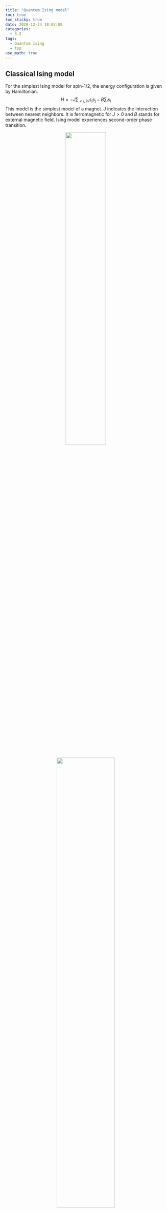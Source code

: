 ```yaml
---
title: "Quantum Ising model"
toc: true
toc_sticky: true
date: 2020-12-24 18:07:00
categories: 
  - 3-2
tags: 
  - Quantum Ising
  - tsp
use_math: true
---
```


## Classical Ising model

For the simplest Ising model for spin-1/2, the energy configuration is given by Hamiltonian.
$$
H = -J\sum_{<i,j>} s_is_j- B\sum_i s_i
$$
This model is the simplest model of a magnet. $J$ indicates the interaction between nearest neighbors. It is ferromagnetic for $J>0$ and $B$ stands for external magnetic field.
Ising model experiences second-order phase transition.
<center><img src="/assets/images/tsp_pic/I_1.png" width="50%" height="50%"></center>

<center><img src="/assets/images/tsp_pic/real.png" width="60%" height="60%"></center>

### Mean field theory for $d$-dimensional lattice
By using Mean field approximation we can determine the solution for d-dimension system. Our goal is to discover partition function.

First, let $s_i = \langle s\rangle+\delta s_i, \; s_j = \langle s\rangle +\delta s_j$, and put into Hamiltonian. $z$ implies number of nearest neighbors in the lattice.
$$
\begin{aligned}
H =& -J\textstyle\sum_{\langle i,j\rangle}s_is_j - B\sum_i s_i = -J\sum(\langle s\rangle+\delta s_i)(\langle s\rangle+\delta s_j)-B\sum s_i 
\\=& -\frac{1}{2}zJ\textstyle\sum_i\langle s\rangle s_i-B\sum s_i + const.
\\Z =&\sum_{\{\vec{s}\}}\prod_i^N\exp\left(\tfrac{1}{2}\beta z J\langle s\rangle s_i+\beta B s_i\right)= 2^N\cosh^N\left(\tfrac{1}{2}\beta z J\langle s\rangle +\beta B\right)
\\ \therefore\;\langle s\rangle =& -\frac{1}{N\beta}\frac{\partial \ln Z}{\partial B} = \tanh(1/2\,\beta zJ\langle s\rangle +\beta B)\quad\Rightarrow T_c = z/2
\end{aligned}
$$

Now we figured out the mean value of spin, in other words, magnetization.
Large $\beta$ with small temperature will have 2 non-zero stable point and 1 unstable point $\langle s\rangle=0$. 
For large temperature, only 1 stable point at magnetization 0, the disordered phase.

We can also determine the critical point where phase transition occurs, but it is quite incorrect for small dimensions.

<center><img src="/assets/images/tsp_pic/tanh.png" width="40%" height="40%"></center>

These are the simulated results using Mean field theory.

<center><img src="/assets/images/tsp_pic/MF.png" width="60%" height="60%"></center>

## Transverse field Ising model
Transverse field Ising model is quantum version of classical Ising model. This system is determined by alignment of spin projections along $z$-direction, 
as well as external magnetic field perpendicular to $z$-direction (along $x$-direction, we may think), creates bias for $x$-direction spin.
$$
\mathcal{H}  = -J\left(\sum_{\langle i,j\rangle}Z_iZ_j+g\sum_jX_j\right)
$$
Here, $X, Z$ are spin algebras. (For spin-1/2 case, it is Pauli matrices, obviously.)

### Correspondence with classical Ising model
Surprisingly, mapping between $d$-dimension quantum Ising model and $d+1$-dimension classical Ising model exists. How can this happen? 

The main idea is this: Evaluating quantum Ising model partition function using $\delta t$, Imaginary time path integral. 
This is basically considering d+1 dimension classical Ising model as the time propagation of d-dimensional quantum Ising model.

#### 1D classical Ising with 0D quantum Ising
<center><img src="/assets/images/tsp_pic/1dchain.png" width="20%" height="20%"></center>

First, we consider classical Ising model with periodic boundaries, which is same as chain in above figure.
$$
\mathcal{H}_c = -K\sum_{l=1}^M s_ls_{l+1} - h\sum_{l=1}^Ms_l\quad (K = J/\beta, h = B/\beta)\\
Z_c = \sum_{\{s_l = \pm1\}}e^{-\mathcal{H}_c} = \sum_{\{s_l\}}\prod_{l=1}^M e^{ks_ls_{l+1}}e^{hs_l} = \sum_{\{s_l\}}\prod_{l=1}^M T_1(s_l,s_{l+1})T_2(s_l)\\
T_1(s,s') = \begin{pmatrix}e^k&e^{-k}\\e^{-k}&e^k\end{pmatrix}_{ss'} = \langle s|\hat{T}_1|s'\rangle\\
\delta_{ss'}T_2(s) = \begin{pmatrix}e^h&0\\0&e^h\end{pmatrix}_{ss'} = \langle s|\hat{T}_2|s'\rangle
$$

which this matrix element of operator $\hat{T}_1, \hat{T}2$ just like acting on 2-state *quantum* system. In other words, single quantum-spin of 2-states!

$$
Z_c = \sum_{\{s_l\}}\langle s_1|\hat{T}_1\hat{T}_2|s_2\rangle\cdots\langle s_M|\hat{T}_1\hat{T}_2|s_1\rangle = \mathrm{tr}
\\ 
(\hat{T}^M)= \lambda_+^M+\lambda_-^M\quad(\hat{T} = \hat{T}_2^{1/2}\hat{T}_1\hat{T}_2^{1/2})
\\
\lambda_\pm = e^k\cosh h \pm \sqrt{e^{2k}\sinh^2h+e^{-2k}}\to\begin{cases}2\cosh k\\2\sinh k\end{cases} \text{ when }h\to0
$$
 $\hat{T}$ stands for transfer matrix. If we consider this operator as a propagator in time with spin-1/2, and assuming $\delta t\ll E_0^{-1}, h^{-1}$, 
$$
\hat{T}_1\hat{T}_2 = e^{b\mathbb{I}+a\hat{X}}e^{h\hat{Z}} = e^{-\hat{H}\delta t}\quad(\mathbb{I} = \sum_{s_i}|s_i\rangle\langle s_i|)\\
\langle s_l|e^{b\mathbb{I}+a\hat{X}}|s_{l+1}\rangle 
= e^b\begin{pmatrix}\cosh a&\sinh a\\\sinh a&\cosh a\end{pmatrix}_{s_ls_{l+1}}=\begin{pmatrix}e^k&e^{-k}\\e^{-k}&e^k\end{pmatrix}
= \langle s_l|\hat{T}_1|s_{l+1}\rangle\\
\therefore\; e^{-2K} = \tanh a\\
\therefore\; \hat{H} = -\frac{b}{\delta t}-\frac{a}{\delta t}\hat{X}-\frac{h}{\delta t}\hat{Z} = E_0 - \frac{\Delta}{2}\hat{X} - \bar{h}\hat{Z}
$$
Let's consider $\bar{h}=0$ for a moment, then $\Delta$ is the energy gap between groundstate and first excited state. Then the thermal partition function is
$$
Z_q = \mathrm{tr}(e^{-\beta\hat{H}}) = \sum_{\{s\}}\langle s|e^{-\beta\hat{H}}|s\rangle \quad\text{ in }\hat{Z} \text{ basis},\\
= \sum_{s_1,\cdots s_M}\langle s_M|e^{-\hat{H}\delta t}|s_{M-1}\rangle\cdots\langle s_1|e^{-\hat{H}\delta t}|s_M\rangle\\
\therefore \; e^{-2K} = \tanh \frac{\beta\Delta}{2M}
$$
$\beta=1/T$ as length of euclidean time circle that makes $\delta t = \beta/M$. The right-hand-side is the partition function of classical Ising chain, 
$K$ given by the last equation. Therefore, we conclude that there exist mapping between classical and quantum version of Ising model.

#### 2D classical Ising with 1D quantum Ising
<center><img src="/assets/images/tsp_pic/2dlattice.png" width="20%" height="20%"></center>

Next, we consider the classical case with more than one dimension. We basically do the same thing as before, but we consider one of the lattice direction as euclidean time. 
Then rewrite the classical Hamiltonian as
$$
H_c = -\sum_{\vec{n}}\left(Ks(\vec{n}+t)s(\vec{n})+K_x s(\vec{n}+x)s(\vec{n})\right)\\
=K\sum_{\vec{n}}\left(\frac{1}{2}(s(\vec{n}+t)-s(\vec{n}))^2-1\right)-K_x\sum_{\vec{n}}s(\vec{n}+x)s(\vec{n}) \\= \sum_{t=const, l}L(l+1, l) + const.
$$
<center><img src="/assets/images/tsp_pic/2dspacing.png" width="30%" height="30%"></center>

We define the Lagrangian $L(s, s')$ with successive time slices named $s, s'$. Figure above describes this situation.
$$
L(s, s') = \frac{1}{2}K\sum_j(s(j)-s'(j))^2 - \frac{1}{2}K_x\sum_j(s(j+1)s(j)+s'(j+1)s'(j))
$$
The transfer matrix between successive time slices is $M(2^M)$ matrix. 
$$
\langle s|\hat{T}|s'\rangle = T_{ss'} = e^{-L(s,s')}\\
Z = \sum_{\{s\}}e^{-H_c} = \sum_{\{s\}}\prod_{l=1}^M T_{s(l,j),s(l+1,j)} = \mathrm{tr}_\mathbb{H}\hat{T}^M
$$
This is just as in one-site case, but the difference is that Hilbert space $\mathbb{H}$ has two-state system for every site on fixed-$l$ (or fixed time) slice of lattice, 
or in other words, *space*. $\mathbb{H} = \otimes_j\mathbb{H}_j$. 

Now, what we have to do is to estimate transfer matrix. The diagonal entries come from $s=s'$.
$$
L(0\text{ flip}) =-K_x\sum_js(j+1)s(j)
$$
The one-off diagonal term is from $s=s'$ except one $j$ with $s(j)=-s'(j)$.
$$
L(1\text{ flip}) = \frac{1}{2}K(1-(-1))^2-\frac{1}{2}K_x\sum_j(s(j+1)s(j)+s'(j+1)s'(j))\\
L(n\text{ flip}) = 2nK - \frac{1}{2}K_x\sum_j(\cdots)
$$
Now we can determine transfer matrix using 
$$
\hat{T} = e^{-\hat{H}\delta t}\simeq1-\hat{H}\delta t\\
T(0\text{ flip})_{ss'} =\delta_{ss'}e^{K_x\sum_j(\cdots)}\simeq \mathbb{I}-\hat{H}(0\text{ flip})\delta t\\
T(1\text{ flip})_{ss'} =e^{-2K}e^{1/2K_x\sum_j(\cdots)}\simeq -\hat{H}(1\text{ flip})\delta t\\
T(n\text{ flip})_{ss'} =e^{-2nK}e^{1/2K_x\sum_j(\cdots)}\simeq -\hat{H}(n\text{ flip})\delta t
$$
To make time $t$ continuous, we assume $K\to \infty$ and $K_x\to 0$. (This is because $\delta t$ depends on coupling constant.)

Then we see that matrix element with $n$-flip goes like $e^{-nK}\sim(\delta t)^n$ which is very small, therefore, the Hamiltonian only contains 0 and 1-flip terms.  Therefore,
$$
\hat{H} = -J\left(\sum_j\hat{Z}_j\hat{Z}_{j+1}+g\sum_j\hat{X}_j\right)
$$
where first term is from 0-flip, second term is from 1-flip case, and $g = e^{-2K}/K_x$. This whole Hamiltonian describes 1-dimensional transverse field Ising model.

#### $d+1$-dimensional classical Ising with $d$-dimensional quantum Ising

Now we finally entered the general case. 

Let $\delta t\to0$, which is the case when $M\to\infty$. The quantum partition function at temperature $T$ is
$$
Z_q(T) = \mathrm{tr}_{\mathbb{H}}e^{-\beta\hat{H}} = \mathrm{tr}(e^{-\hat{H}\delta t})^M\\
e^{-\hat{H}\delta t}=\left(e^{Jg\delta t\sum_j\hat{X}_j}\right)\left(e^{J\delta t\sum_j\hat{Z}_j\hat{Z}_{j+1}}\right)+\mathcal{O}(\delta t^2)\simeq\hat{T}_x\hat{T}_z
$$
Now, in $\hat{Z}$-basis, $\hat{Z}_j|\{s_j\}\rangle = s_j|\{s_j\}\rangle$. $\hat{T}_z$ represents diagonal terms, and $\hat{T}_x$ represents off-diagonal.
$$
\langle\{s'_j\}|\hat{T}_z|\{s_j\}\rangle = \delta_{ss'}e^{J\delta t\sum_{\langle ij\rangle}s_is_j}\\
\langle\{s'_j\}|\hat{T}_x|\{s_j\}\rangle = \prod_j\langle s'_j|e^{Jg\delta t\hat{X}_j}|s_j\rangle
$$
Acting on a single spin at site $j$, this 2-by-2 matrix is the same as previous one. When we name each time slices by variable $l=1,\cdots,M$,
$$
Z = \mathrm{tr}e^{-\hat{H}/T} = \sum_{\{s_j(l)\}}\prod_{l=1}^M\langle\{s_j(l+1)\}|\hat{T_z}\hat{T}_x|\{s_j(l)\}\rangle\\
=e^{-bM}\sum_{\{s_j(l)\}_{ij}}\exp\left\{\sum_{ij}\left(J\delta ts_j(l)s_{j+1}(l)+Ks_j(l)s_j(l+1)\right) \right\} = \sum_{\{s\}}e^{-H_c}
$$
where the first term inside exponential is space derivative from $\hat{T}_z$, and second term is the time derivative from $\hat{T}_x$, 
and all of them is summed over to become $d+1$-dimensional classical Ising model. 
However, the couplings are anisotropic: in space direction, $K_x = J\delta t$ are not same as couplings in time direction, which satisfy $e^{-2K} = \tanh(Jg\delta t)$.

Then we can map between classical system of $d+1$-dimension and quantum system of $d$-dimension.


| Classical system (d+1)         | Quantum system (d)                                           |
| ------------------------------ | ------------------------------------------------------------ |
| transfer matrix $T$            | euclidean time propagator $e^{-H\delta t}$                   |
| Statistical temperature        | Lattice scale coupling $K$                                   |
| Free energy in infinite volume | ground-state energy: $e^{-F} = Z = \mathrm{tr}e^{-\beta H}\to e^{-\beta E_0}$ |
| Periodicity of euclidean time  | temperature $\beta = M\delta t$                              |
| statistical average            | ground-state expectation value of time-ordered operators     |

### Quantum phase transition
<center><img src="/assets/images/tsp_pic/transition.png" width="60%" height="60%"></center>

The last thing to discuss is about quantum phase transition.
Phase transition is basically a non-analytic point of free energy on temperature domain. 
Since the partition function is the summation of all eigenvalues of transfer matrix, phase transition problem relates to eigenvalue problem.

1. First order phase transition

   Largest eigenvalue has singularity, and level-crossing of two eigenvectors occurs. In quantum version, two orthogonal eigen-state switches.

2. Second order phase transition

   Eigenvalues accumulate at some point, which is, other small eigenvalues cannot be ignored.  
   In quantum version, other energy levels get close to ground state, making gap-less state. Interesting!


